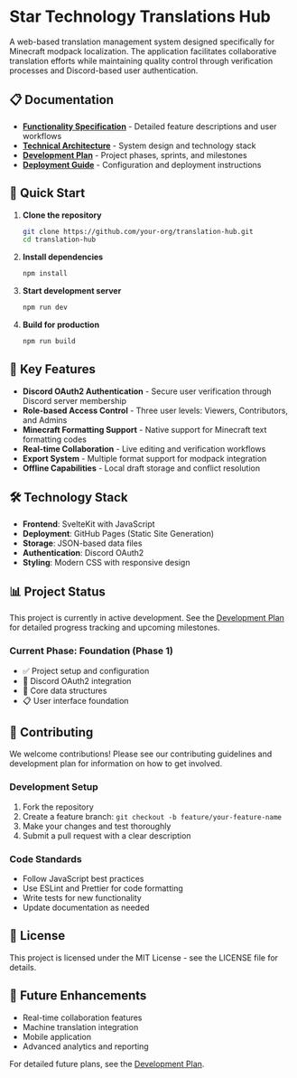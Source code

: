 # Star Technology Translations Hub

A web-based translation management system designed specifically for Minecraft modpack localization. The application facilitates collaborative translation efforts while maintaining quality control through verification processes and Discord-based user authentication.

## 📋 Documentation

- **[Functionality Specification](docs/functionality.md)** - Detailed feature descriptions and user workflows
- **[Technical Architecture](docs/architecture.md)** - System design and technology stack
- **[Development Plan](docs/development-plan.md)** - Project phases, sprints, and milestones
- **[Deployment Guide](docs/deployment.md)** - Configuration and deployment instructions

## 🚀 Quick Start

1. **Clone the repository**

   ```bash
   git clone https://github.com/your-org/translation-hub.git
   cd translation-hub
   ```

2. **Install dependencies**

   ```bash
   npm install
   ```

3. **Start development server**

   ```bash
   npm run dev
   ```

4. **Build for production**
   ```bash
   npm run build
   ```

## 🎯 Key Features

- **Discord OAuth2 Authentication** - Secure user verification through Discord server membership
- **Role-based Access Control** - Three user levels: Viewers, Contributors, and Admins
- **Minecraft Formatting Support** - Native support for Minecraft text formatting codes
- **Real-time Collaboration** - Live editing and verification workflows
- **Export System** - Multiple format support for modpack integration
- **Offline Capabilities** - Local draft storage and conflict resolution

## 🛠️ Technology Stack

- **Frontend**: SvelteKit with JavaScript
- **Deployment**: GitHub Pages (Static Site Generation)
- **Storage**: JSON-based data files
- **Authentication**: Discord OAuth2
- **Styling**: Modern CSS with responsive design

## 📊 Project Status

This project is currently in active development. See the [Development Plan](docs/development-plan.md) for detailed progress tracking and upcoming milestones.

### Current Phase: Foundation (Phase 1)

- ✅ Project setup and configuration
- 🔄 Discord OAuth2 integration
- 🔄 Core data structures
- 📋 User interface foundation

## 🤝 Contributing

We welcome contributions! Please see our contributing guidelines and development plan for information on how to get involved.

### Development Setup

1. Fork the repository
2. Create a feature branch: `git checkout -b feature/your-feature-name`
3. Make your changes and test thoroughly
4. Submit a pull request with a clear description

### Code Standards

- Follow JavaScript best practices
- Use ESLint and Prettier for code formatting
- Write tests for new functionality
- Update documentation as needed

## 📄 License

This project is licensed under the MIT License - see the LICENSE file for details.

## 🌟 Future Enhancements

- Real-time collaboration features
- Machine translation integration
- Mobile application
- Advanced analytics and reporting

For detailed future plans, see the [Development Plan](docs/development-plan.md).
